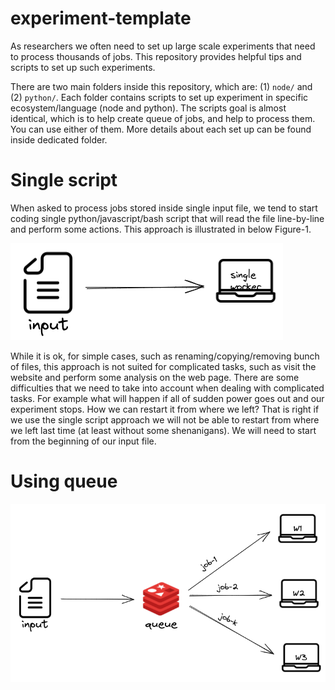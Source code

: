 # experiment-template
As researchers we often need to set up large scale experiments that need to process thousands of jobs. This repository provides helpful tips and scripts to set up such experiments.

There are two main folders inside this repository, which are: (1) `node/` and (2) `python/`. Each folder contains scripts to set up experiment in specific ecosystem/language (node and python). The scripts goal is almost identical, which is to help create queue of jobs, and help to process them. You can use either of them. More details about each set up can be found inside dedicated folder. 

# Single script
When asked to process jobs stored inside single input file, we tend to start coding single python/javascript/bash script that will read the file line-by-line and perform some actions. This approach is illustrated in below Figure-1. 

![Single](https://github.com/rekap-ncsu/experiment-template/blob/main/single-worker.png?raw=true)

While it is ok, for simple cases, such as renaming/copying/removing bunch of files, this approach is not suited for complicated tasks, such as visit the website and perform some analysis on the web page. There are some difficulties that we need to take into account when dealing with complicated tasks. For example what will happen if all of sudden power goes out and our experiment stops. How we can restart it from where we left? That is right if we use the single script approach we will not be able to restart from where we left last time (at least without some shenanigans). We will need to start from the beginning of our input file. 

# Using queue

![Redis-queue](https://github.com/rekap-ncsu/experiment-template/blob/main/redis-queue.png?raw=true)
